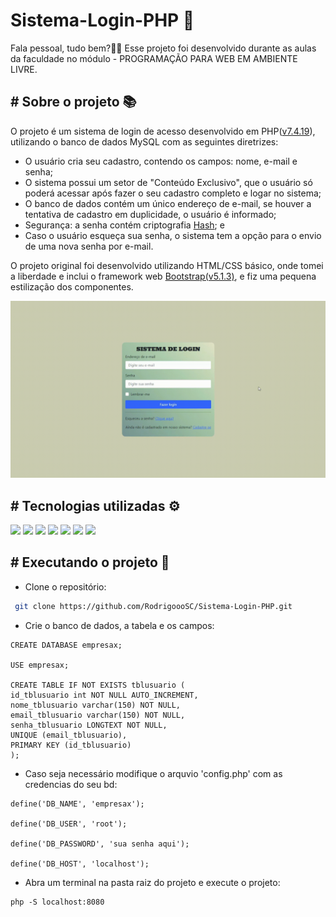 # Sistema-Login-PHP 🔐
Fala pessoal, tudo bem?🖖🏽 Esse projeto foi desenvolvido durante as aulas da faculdade no módulo - PROGRAMAÇÃO PARA WEB EM AMBIENTE LIVRE.

## # Sobre o projeto 📚

O projeto é um sistema de login de acesso desenvolvido em PHP(<a href="https://windows.php.net/download/">v7.4.19</a>), utilizando o banco de dados MySQL com as seguintes diretrizes:

- O usuário cria seu cadastro, contendo os campos: nome, e-mail e senha;
- O sistema possui um setor de "Conteúdo Exclusivo", que o usuário só poderá acessar após fazer o seu
cadastro completo e logar no sistema;
- O banco de dados contém um único endereço de e-mail, se houver a tentativa de cadastro em
duplicidade, o usuário é informado;
- Segurança: a senha contém criptografia <a href="https://www.php.net/manual/pt_BR/function.password-hash.php">Hash</a>; e
- Caso o usuário esqueça sua senha, o sistema tem a opção para o envio de uma nova senha por e-mail.

O projeto original foi desenvolvido utilizando HTML/CSS básico, onde tomei a liberdade e inclui o framework web <a href="https://getbootstrap.com/">Bootstrap(v5.1.3)</a>, e fiz uma pequena estilização dos componentes.

<div class="center">
  <img  src="assets/gif/sistema-login-php.gif" >
</div>
  
## # Tecnologias utilizadas ⚙
<div>
 <img src="https://img.shields.io/badge/HTML5-E34F26?style=for-the-badge&logo=html5&logoColor=white" />
 <img src="https://img.shields.io/badge/CSS-239120?&style=for-the-badge&logo=css3&logoColor=white" />
 <img src="https://img.shields.io/badge/JavaScript-F7DF1E?style=for-the-badge&logo=javascript&logoColor=black" />
 <img src="https://img.shields.io/badge/PHP-777BB4?style=for-the-badge&logo=php&logoColor=white" />
 <img src="https://img.shields.io/badge/Bootstrap-563D7C?style=for-the-badge&logo=bootstrap&logoColor=white" />   
 <img src="https://img.shields.io/badge/MySQL-00000F?style=for-the-badge&logo=mysql&logoColor=white" />
 <img src="https://img.shields.io/badge/Git-E34F26?style=for-the-badge&logo=git&logoColor=white" /> 
</div>
  
## # Executando o projeto 🚀
- Clone o repositório:
```bash
 git clone https://github.com/RodrigoooSC/Sistema-Login-PHP.git
```
- Crie o banco de dados, a tabela e os campos:
```
CREATE DATABASE empresax;

USE empresax;

CREATE TABLE IF NOT EXISTS tblusuario (
id_tblusuario int NOT NULL AUTO_INCREMENT,
nome_tblusuario varchar(150) NOT NULL,
email_tblusuario varchar(150) NOT NULL,
senha_tblusuario LONGTEXT NOT NULL,
UNIQUE (email_tblusuario),
PRIMARY KEY (id_tblusuario)
);
```
- Caso seja necessário modifique o arquvio 'config.php' com as credencias do seu bd:
```
define('DB_NAME', 'empresax');

define('DB_USER', 'root');

define('DB_PASSWORD', 'sua senha aqui');

define('DB_HOST', 'localhost');
```
- Abra um terminal na pasta raiz do projeto e execute o projeto:
```
php -S localhost:8080
```








